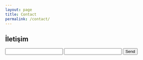 ```yaml
---
layout: page
title: Contact
permalink: /contact/
---
```



## İletişim

<form action="https://formspree.io/erkanceylan4@gmail.com" method="POST">
    <input type="text" name="name">
    <input type="email" name="_replyto">
    <input type="submit" value="Send">
</form>
